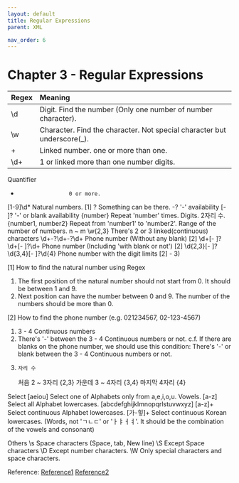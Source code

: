 ```yaml
---
layout: default
title: Regular Expressions
parent: XML

nav_order: 6
---
```


# Chapter 3 - Regular Expressions



| Regex        | Meaning                                                                 |
|:-------------|:------------------------------------------------------------------------|
| \d           | Digit. Find the number (Only one number of number character).           |
| \w           | Character. Find the character. Not special character but underscore(_). |
| +            |  Linked number. one or more than one.                                   |
| \d+          | 1 or linked more than one number digits.                                |

Quantifier
*                     0 or more.
[1-9]\d*              Natural numbers. [1]
?                     Something can be there. 
-?                    '-' availability 
[- ]?                 '-' or blank availability 
{number}              Repeat 'number' times. Digits. 2자리 수.
{number1, number2}    Repeat from 'number1' to 'number2'. Range of the number of numbers. n ~ m
\w{2,3}               There's 2 or 3 linked(continuous) characters
\d+-?\d+-?\d+         Phone number (Without any blank) [2]
\d+[- ]?\d+[- ]?\d+   Phone number (Including 'with blank or not') [2]
\d{2,3}[- ]?\d{3,4}[- ]?\d{4}   Phone number with the digit limits [2] - 3)

[1] How to find the natural number using Regex
 1) The first position of the natural number should not start from 0. It should be between 1 and 9. 
 2) Next position can have the number between 0 and 9. The number of the numbers should be more than 0. 

[2] How to find the phone number (e.g. 021234567, 02-123-4567)
 1) 3 - 4 Continuous numbers
 2) There's '-' between the 3 - 4 Continuous numbers or not. 
  c.f. If there are blanks on the phone number, we should use this condition: There's '-' or blank between the 3 - 4 Continuous numbers or not. 
 3) 	자리 수
      처음	2 ~ 3자리    {2,3} 
      가운데	3 ~ 4자리   {3,4} 
      마지막	4자리       {4} 



Select 
[aeiou]             Select one of Alphabets only from a,e,i,o,u. Vowels. 
[a-z]               Select all Alphabet lowercases. [abcdefghijklmnopqrlstuvwxyz]
[a-z]+              Select continuous Alphabet lowercases.
[가-힣]+            Select continuous Korean lowercases. (Words, not 'ㄱㄴㄷ' or 'ㅏㅑㅓㅕ'. It should be the combination of the vowels and consonant)


Others
\s                  Space characters (Space, tab, New line)
\S                  Except Space characters 
\D                  Except number characters. 
\W                  Only special characters and space characters.


Reference: 
[Reference1](https://docs.microsoft.com/en-us/dotnet/standard/base-types/regular-expression-language-quick-reference)
[Reference2](https://regex101.com/)


